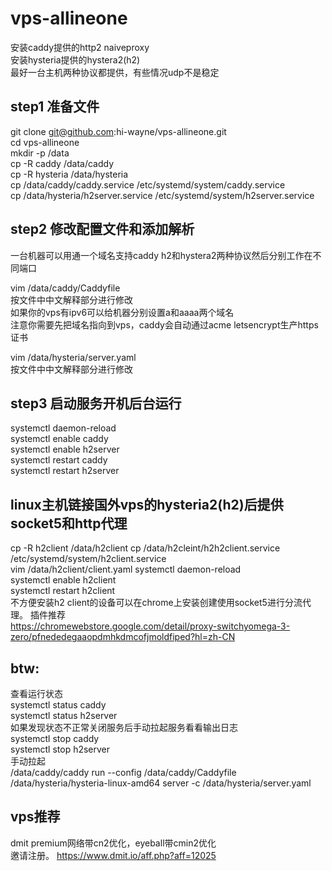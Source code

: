 # vps-allineone
安装caddy提供的http2 naiveproxy   
安装hysteria提供的hystera2(h2)   
最好一台主机两种协议都提供，有些情况udp不是稳定  


## step1 准备文件  
git clone git@github.com:hi-wayne/vps-allineone.git  
cd vps-allineone  
mkdir -p /data  
cp -R caddy /data/caddy  
cp -R hysteria /data/hysteria  
cp /data/caddy/caddy.service /etc/systemd/system/caddy.service  
cp /data/hysteria/h2server.service /etc/systemd/system/h2server.service  


## step2 修改配置文件和添加解析      
一台机器可以用通一个域名支持caddy h2和hystera2两种协议然后分别工作在不同端口   

vim /data/caddy/Caddyfile  
按文件中中文解释部分进行修改  
如果你的vps有ipv6可以给机器分别设置a和aaaa两个域名  
注意你需要先把域名指向到vps，caddy会自动通过acme letsencrypt生产https证书  

vim  /data/hysteria/server.yaml  
按文件中中文解释部分进行修改  


## step3 启动服务开机后台运行   
systemctl daemon-reload   
systemctl enable caddy   
systemctl enable h2server    
systemctl restart caddy   
systemctl restart h2server   

## linux主机链接国外vps的hysteria2(h2)后提供socket5和http代理  
cp -R h2client /data/h2client
cp /data/h2cleint/h2h2client.service /etc/systemd/system/h2client.service  
vim /data/h2client/client.yaml
systemctl daemon-reload   
systemctl enable h2client  
systemctl restart h2client  
不方便安装h2 client的设备可以在chrome上安装创建使用socket5进行分流代理。 
插件推荐  
https://chromewebstore.google.com/detail/proxy-switchyomega-3-zero/pfnededegaaopdmhkdmcofjmoldfiped?hl=zh-CN   


## btw:     
查看运行状态   
systemctl status caddy   
systemctl status h2server    
如果发现状态不正常关闭服务后手动拉起服务看看输出日志   
systemctl stop caddy   
systemctl stop h2server    
手动拉起   
/data/caddy/caddy run --config /data/caddy/Caddyfile  
/data/hysteria/hysteria-linux-amd64 server -c /data/hysteria/server.yaml  

## vps推荐  
dmit premium网络带cn2优化，eyeball带cmin2优化  
邀请注册。
https://www.dmit.io/aff.php?aff=12025 


